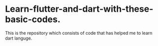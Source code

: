 # Learn-flutter-and-dart-with-these-basic-codes.
This is the repository which consists of code that has helped me to learn dart languge.
